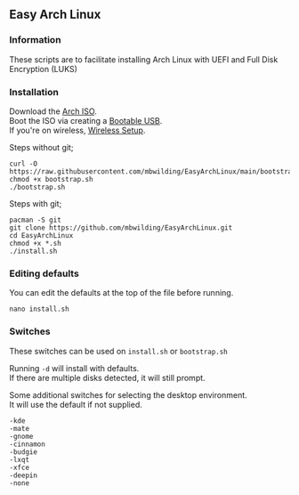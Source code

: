 ## Easy Arch Linux

### Information
These scripts are to facilitate installing Arch Linux with UEFI and Full Disk Encryption (LUKS)

### Installation
Download the [Arch ISO](https://archlinux.org/download/).<br>
Boot the ISO via creating a [Bootable USB](https://wiki.archlinux.org/title/USB_flash_installation_medium).<br>
If you're on wireless, [Wireless Setup](https://wiki.archlinux.org/title/Iwd#iwctl).

Steps without git;

    curl -O https://raw.githubusercontent.com/mbwilding/EasyArchLinux/main/bootstrap.sh
    chmod +x bootstrap.sh
    ./bootstrap.sh

Steps with git;

    pacman -S git
    git clone https://github.com/mbwilding/EasyArchLinux.git
    cd EasyArchLinux
    chmod +x *.sh
    ./install.sh

### Editing defaults
You can edit the defaults at the top of the file before running.

    nano install.sh

### Switches
These switches can be used on ```install.sh``` or ```bootstrap.sh```<br>

Running ```-d``` will install with defaults.<br>
If there are multiple disks detected, it will still prompt.<br>

Some additional switches for selecting the desktop environment.<br>
It will use the default if not supplied.

    -kde
    -mate
    -gnome
    -cinnamon
    -budgie
    -lxqt
    -xfce
    -deepin
    -none
